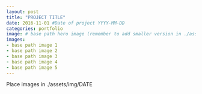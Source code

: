 ```yaml
---
layout: post
title: "PROJECT TITLE"
date: 2016-11-01 #Date of project YYYY-MM-DD
categories: portfolio
image: # base path hero image (remember to add smaller version in ./assets/DATE/s/)
images:
- base path image 1
- base path image 2
- base path image 3
- base path image 4
- base path image 5
---
```

Place images in ./assets/img/DATE
